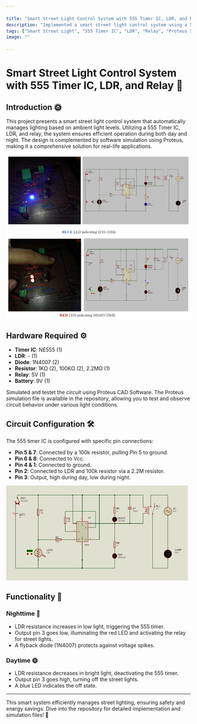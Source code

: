 ```yaml
---

title: "Smart Street Light Control System with 555 Timer IC, LDR, and Relay"
description: "Implemented a smart street light control system using a 555 Timer IC, LDR, and relay for automated lighting based on ambient light levels. This project includes hardware and software components, focusing on electronic circuit design and simulation using Proteus. Ideal for controlling street lights efficiently in real-life applications."
tags: ["Smart Street Light", "555 Timer IC", "LDR", "Relay", "Proteus Simulation", "Electronic Circuit Design"]
image: "" 

---
```


# Smart Street Light Control System with 555 Timer IC, LDR, and Relay 🌟

## Introduction 🌞

This project presents a smart street light control system that automatically manages lighting based on ambient light levels. Utilizing a 555 Timer IC, LDR, and relay, the system ensures efficient operation during both day and night. The design is complemented by software simulation using Proteus, making it a comprehensive solution for real-life applications.

![Fig2: Project Demonstration](./assets/demonstration_image.png)


## Hardware Required ⚙️

- **Timer IC**: NE555 (1)
- **LDR**: - (1)
- **Diode**: 1N4007 (2)
- **Resistor**: 1KΩ (2), 100KΩ (2), 2.2MΩ (1)
- **Relay**: 5V (1)
- **Battery**: 9V (1)

Simulated and testet the circuit using Proteus CAD Software. The Proteus simulation file is available in the repository, allowing you to test and  observe circuit behavior under various light conditions.

## Circuit Configuration 🛠️

The 555 timer IC is configured with specific pin connections:

- **Pin 5 & 7**: Connected by a 100k resistor, pulling Pin 5 to ground.
- **Pin 6 & 8**: Connected to Vcc.
- **Pin 4 & 1**: Connected to ground.
- **Pin 2**: Connected to LDR and 100k resistor via a 2.2M resistor.
- **Pin 3**: Output, high during day, low during night.

![Fig1: Circuit Diagram](./assets/circuit_diagram.png)

## Functionality 🚦

### Nighttime 🌙

- LDR resistance increases in low light, triggering the 555 timer.
- Output pin 3 goes low, illuminating the red LED and activating the relay for street lights.
- A flyback diode (1N4007) protects against voltage spikes.

### Daytime 🌞

- LDR resistance decreases in bright light, deactivating the 555 timer.
- Output pin 3 goes high, turning off the street lights.
- A blue LED indicates the off state.

---

This smart system efficiently manages street lighting, ensuring safety and energy savings. Dive into the repository for detailed implementation and simulation files! 🚀